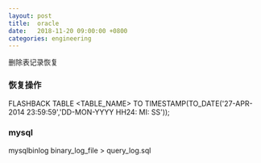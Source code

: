 ```yaml
---
layout: post
title:  oracle
date:   2018-11-20 09:00:00 +0800
categories: engineering
---
```

删除表记录恢复
### 恢复操作
FLASHBACK TABLE <TABLE_NAME> TO TIMESTAMP(TO_DATE('27-APR-2014 23:59:59','DD-MON-YYYY HH24: MI: SS'));

### mysql
mysqlbinlog binary_log_file > query_log.sql
